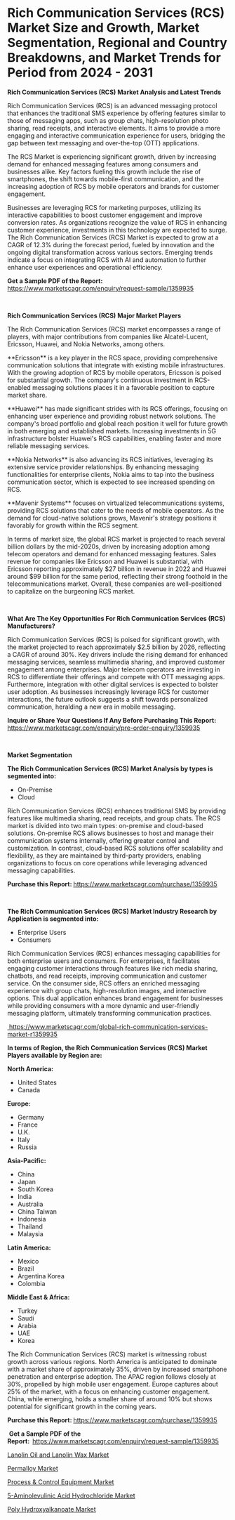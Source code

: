 <p><h1>Rich Communication Services (RCS) Market Size and Growth, Market Segmentation, Regional and Country Breakdowns, and Market Trends for Period from 2024 -  2031</h1></p><p><strong>Rich Communication Services (RCS) Market Analysis and Latest Trends</strong></p>
<p><p>Rich Communication Services (RCS) is an advanced messaging protocol that enhances the traditional SMS experience by offering features similar to those of messaging apps, such as group chats, high-resolution photo sharing, read receipts, and interactive elements. It aims to provide a more engaging and interactive communication experience for users, bridging the gap between text messaging and over-the-top (OTT) applications.</p><p>The RCS Market is experiencing significant growth, driven by increasing demand for enhanced messaging features among consumers and businesses alike. Key factors fueling this growth include the rise of smartphones, the shift towards mobile-first communication, and the increasing adoption of RCS by mobile operators and brands for customer engagement. </p><p>Businesses are leveraging RCS for marketing purposes, utilizing its interactive capabilities to boost customer engagement and improve conversion rates. As organizations recognize the value of RCS in enhancing customer experience, investments in this technology are expected to surge. The Rich Communication Services (RCS) Market is expected to grow at a CAGR of 12.3% during the forecast period, fueled by innovation and the ongoing digital transformation across various sectors. Emerging trends indicate a focus on integrating RCS with AI and automation to further enhance user experiences and operational efficiency.</p></p>
<p><strong>Get a Sample PDF of the Report:&nbsp;</strong> <a href="https://www.marketscagr.com/enquiry/request-sample/1359935">https://www.marketscagr.com/enquiry/request-sample/1359935</a></p>
<p>&nbsp;</p>
<p><strong>Rich Communication Services (RCS) Major Market Players</strong></p>
<p><p>The Rich Communication Services (RCS) market encompasses a range of players, with major contributions from companies like Alcatel-Lucent, Ericsson, Huawei, and Nokia Networks, among others. </p><p>**Ericsson** is a key player in the RCS space, providing comprehensive communication solutions that integrate with existing mobile infrastructures. With the growing adoption of RCS by mobile operators, Ericsson is poised for substantial growth. The company's continuous investment in RCS-enabled messaging solutions places it in a favorable position to capture market share.</p><p>**Huawei** has made significant strides with its RCS offerings, focusing on enhancing user experience and providing robust network solutions. The company's broad portfolio and global reach position it well for future growth in both emerging and established markets. Increasing investments in 5G infrastructure bolster Huawei's RCS capabilities, enabling faster and more reliable messaging services.</p><p>**Nokia Networks** is also advancing its RCS initiatives, leveraging its extensive service provider relationships. By enhancing messaging functionalities for enterprise clients, Nokia aims to tap into the business communication sector, which is expected to see increased spending on RCS.</p><p>**Mavenir Systems** focuses on virtualized telecommunications systems, providing RCS solutions that cater to the needs of mobile operators. As the demand for cloud-native solutions grows, Mavenir's strategy positions it favorably for growth within the RCS segment.</p><p>In terms of market size, the global RCS market is projected to reach several billion dollars by the mid-2020s, driven by increasing adoption among telecom operators and demand for enhanced messaging features. Sales revenue for companies like Ericsson and Huawei is substantial, with Ericsson reporting approximately $27 billion in revenue in 2022 and Huawei around $99 billion for the same period, reflecting their strong foothold in the telecommunications market. Overall, these companies are well-positioned to capitalize on the burgeoning RCS market.</p></p>
<p>&nbsp;</p>
<p><strong>What Are The Key Opportunities For Rich Communication Services (RCS) Manufacturers?</strong></p>
<p><p>Rich Communication Services (RCS) is poised for significant growth, with the market projected to reach approximately $2.5 billion by 2026, reflecting a CAGR of around 30%. Key drivers include the rising demand for enhanced messaging services, seamless multimedia sharing, and improved customer engagement among enterprises. Major telecom operators are investing in RCS to differentiate their offerings and compete with OTT messaging apps. Furthermore, integration with other digital services is expected to bolster user adoption. As businesses increasingly leverage RCS for customer interactions, the future outlook suggests a shift towards personalized communication, heralding a new era in mobile messaging.</p></p>
<p><strong>Inquire or Share Your Questions If Any Before Purchasing This Report:</strong> <a href="https://www.marketscagr.com/enquiry/pre-order-enquiry/1359935">https://www.marketscagr.com/enquiry/pre-order-enquiry/1359935</a></p>
<p>&nbsp;</p>
<p><strong>Market Segmentation</strong></p>
<p><strong>The Rich Communication Services (RCS) Market Analysis by types is segmented into:</strong></p>
<p><ul><li>On-Premise</li><li>Cloud</li></ul></p>
<p><p>Rich Communication Services (RCS) enhances traditional SMS by providing features like multimedia sharing, read receipts, and group chats. The RCS market is divided into two main types: on-premise and cloud-based solutions. On-premise RCS allows businesses to host and manage their communication systems internally, offering greater control and customization. In contrast, cloud-based RCS solutions offer scalability and flexibility, as they are maintained by third-party providers, enabling organizations to focus on core operations while leveraging advanced messaging capabilities.</p></p>
<p><strong>Purchase this Report:&nbsp;</strong><a href="https://www.marketscagr.com/purchase/1359935">https://www.marketscagr.com/purchase/1359935</a></p>
<p>&nbsp;</p>
<p><strong>The Rich Communication Services (RCS) Market Industry Research by Application is segmented into:</strong></p>
<p><ul><li>Enterprise Users</li><li>Consumers</li></ul></p>
<p><p>Rich Communication Services (RCS) enhances messaging capabilities for both enterprise users and consumers. For enterprises, it facilitates engaging customer interactions through features like rich media sharing, chatbots, and read receipts, improving communication and customer service. On the consumer side, RCS offers an enriched messaging experience with group chats, high-resolution images, and interactive options. This dual application enhances brand engagement for businesses while providing consumers with a more dynamic and user-friendly messaging platform, ultimately transforming communication practices.</p></p>
<p><a href="https://www.marketscagr.com/global-rich-communication-services-market-r1359935">&nbsp;https://www.marketscagr.com/global-rich-communication-services-market-r1359935</a></p>
<p><strong>In terms of Region, the Rich Communication Services (RCS) Market Players available by Region are:</strong></p>
<p>
    <p> <strong> North America: </strong>
        <ul>
            <li>United States</li>
            <li>Canada</li>
        </ul>
        </p> 
    <p> <strong> Europe: </strong>
        <ul>
            <li>Germany</li>
            <li>France</li>
            <li>U.K.</li>
            <li>Italy</li>
            <li>Russia</li>
        </ul>
        </p> 
    <p> <strong> Asia-Pacific: </strong>
        <ul>
            <li>China</li>
            <li>Japan</li>
            <li>South Korea</li>
            <li>India</li>
            <li>Australia</li>
            <li>China Taiwan</li>
            <li>Indonesia</li>
            <li>Thailand</li>
            <li>Malaysia</li>
        </ul>
        </p> 
    <p> <strong> Latin America: </strong>
        <ul>
            <li>Mexico</li>
            <li>Brazil</li>
            <li>Argentina Korea</li>
            <li>Colombia</li>
        </ul>
        </p> 
    <p> <strong> Middle East & Africa: </strong>
        <ul>
            <li>Turkey</li>
            <li>Saudi</li>
            <li>Arabia</li>
            <li>UAE</li>
            <li>Korea</li>
        </ul>
    </p>
    </p>
<p><p>The Rich Communication Services (RCS) market is witnessing robust growth across various regions. North America is anticipated to dominate with a market share of approximately 35%, driven by increased smartphone penetration and enterprise adoption. The APAC region follows closely at 30%, propelled by high mobile user engagement. Europe captures about 25% of the market, with a focus on enhancing customer engagement. China, while emerging, holds a smaller share of around 10% but shows potential for significant growth in the coming years.</p></p>
<p><strong>Purchase this Report: </strong><a href="https://www.marketscagr.com/purchase/1359935">https://www.marketscagr.com/purchase/1359935</a></p>
<p>&nbsp;<strong>Get a Sample PDF of the Report:&nbsp;&nbsp;</strong><a href="https://www.marketscagr.com/enquiry/request-sample/1359935">https://www.marketscagr.com/enquiry/request-sample/1359935</a></p>
<p><strong></strong></p>
<p><p><a href="https://issuu.com/reportprime-2/docs/lanolin-oil-and-lanolin-wax-market-_d8a2cd6b036643">Lanolin Oil and Lanolin Wax Market</a></p><p><a href="https://www.linkedin.com/pulse/permalloy-market-segmentation-geographical-regions-forcast-xxenc?trackingId=rhObPai6Sae6TxSgXaFayg%3D%3D">Permalloy Market</a></p><p><a href="https://github.com/Krish2023na/Market-Research-Report-List-6/blob/main/process-control-equipment-market.md">Process & Control Equipment Market</a></p><p><a href="https://issuu.com/reportprime-2/docs/5-aminolevulinic-acid-hydrochloride_2e15e4db725d98">5-Aminolevulinic Acid Hydrochloride Market</a></p><p><a href="https://www.linkedin.com/pulse/future-ready-strategic-insights-global-poly-hydroxyalkanoate-t4cmc?trackingId=cTV9D7WdRJuEp9sxWSmz3A%3D%3D">Poly Hydroxyalkanoate Market</a></p></p>